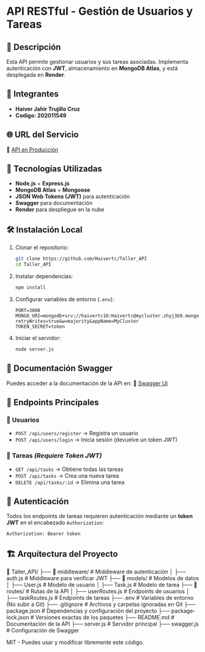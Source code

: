 # API RESTful - Gestión de Usuarios y Tareas

## 📌 Descripción
Esta API permite gestionar usuarios y sus tareas asociadas. Implementa autenticación con **JWT**, almacenamiento en **MongoDB Atlas**, y está desplegada en **Render**.

## 👥 Integrantes
- **Haiver Jahir Trujillo Cruz**
- **Codigo: 202011549**

## 🌐 URL del Servicio
🔗 [API en Producción](https://taller-api-1uop.onrender.com)

## 🚀 Tecnologías Utilizadas
- **Node.js** + **Express.js**
- **MongoDB Atlas** + **Mongoose**
- **JSON Web Tokens (JWT)** para autenticación
- **Swagger** para documentación
- **Render** para despliegue en la nube

## 🛠 Instalación Local
1. Clonar el repositorio:
   ```sh
   git clone https://github.com/Haivertc/Taller_API
   cd Taller_API
   ```
2. Instalar dependencias:
   ```sh
   npm install
   ```
3. Configurar variables de entorno (`.env`):
   ```env
   PORT=3000
   MONGO_URI=mongodb+srv://haivertc10:Haivertc@mycluster.zhyj3b9.mongodb.net/mydatabase?retryWrites=true&w=majority&appName=MyCluster
   TOKEN_SECRET=token
   ```
4. Iniciar el servidor:
   ```sh
   node server.js
   ```

## 📖 Documentación Swagger
Puedes acceder a la documentación de la API en:
🔗 [Swagger UI](https://taller-api-1uop.onrender.com/api-docs/)

## 📌 Endpoints Principales
### 🔹 **Usuarios**
- `POST /api/users/register` → Registra un usuario
- `POST /api/users/login` → Inicia sesión (devuelve un token JWT)

### 🔹 **Tareas** *(Requiere Token JWT)*
- `GET /api/tasks` → Obtiene todas las tareas
- `POST /api/tasks` → Crea una nueva tarea
- `DELETE /api/tasks/:id` → Elimina una tarea

## 🔐 Autenticación
Todos los endpoints de tareas requieren autenticación mediante un **token JWT** en el encabezado `Authorization`:
```sh
Authorization: Bearer token
```
## 🏗 Arquitectura del Proyecto
📂 Taller_API/
├── 📂 middleware/      # Middleware de autenticación
│   ├── auth.js        # Middleware para verificar JWT
├── 📂 models/          # Modelos de datos
│   ├── User.js         # Modelo de usuario
│   ├── Task.js         # Modelo de tarea
├── 📂 routes/          # Rutas de la API
│   ├── userRoutes.js   # Endpoints de usuarios
│   ├── taskRoutes.js   # Endpoints de tareas
├── .env               # Variables de entorno (No subir a Git)
├── .gitignore         # Archivos y carpetas ignoradas en Git
├── package.json       # Dependencias y configuración del proyecto
├── package-lock.json  # Versiones exactas de los paquetes
├── README.md          # Documentación de la API
├── server.js          # Servidor principal
├── swagger.js         # Configuración de Swagger

MIT - Puedes usar y modificar libremente este código.

